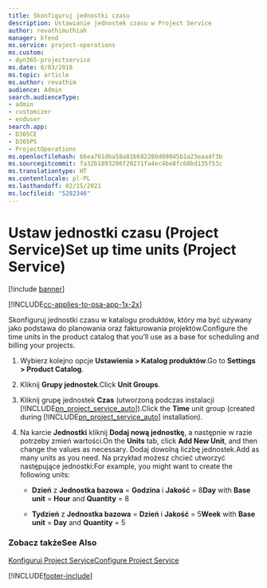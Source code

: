 ```yaml
---
title: Skonfiguruj jednostki czasu
description: Ustawianie jednostek czasu w Project Service
author: revathimuthiah
manager: kfend
ms.service: project-operations
ms.custom:
- dyn365-projectservice
ms.date: 8/03/2018
ms.topic: article
ms.author: revathim
audience: Admin
search.audienceType:
- admin
- customizer
- enduser
search.app:
- D365CE
- D365PS
- ProjectOperations
ms.openlocfilehash: 66ea761dba58a81b682280d09045b1a23eaa4f3b
ms.sourcegitcommit: fa32b1893286f20271fa4ec4be8fc68bd135f53c
ms.translationtype: HT
ms.contentlocale: pl-PL
ms.lasthandoff: 02/15/2021
ms.locfileid: "5282346"
---
```

# <a name="set-up-time-units-project-service"></a><span data-ttu-id="a12b1-103">Ustaw jednostki czasu (Project Service)</span><span class="sxs-lookup"><span data-stu-id="a12b1-103">Set up time units (Project Service)</span></span>

[!include [banner](../includes/psa-now-project-operations.md)]

[!INCLUDE[cc-applies-to-psa-app-1x-2x](../includes/cc-applies-to-psa-app-1x-2x.md)]

<span data-ttu-id="a12b1-104">Skonfiguruj jednostki czasu w katalogu produktów, który ma być używany jako podstawa do planowania oraz fakturowania projektów.</span><span class="sxs-lookup"><span data-stu-id="a12b1-104">Configure the time units in the product catalog that you’ll use as a base for scheduling and billing your projects.</span></span>  
  
1. <span data-ttu-id="a12b1-105">Wybierz kolejno opcje **Ustawienia > Katalog produktów**.</span><span class="sxs-lookup"><span data-stu-id="a12b1-105">Go to **Settings > Product Catalog**.</span></span>  
  
2. <span data-ttu-id="a12b1-106">Kliknij **Grupy jednostek**.</span><span class="sxs-lookup"><span data-stu-id="a12b1-106">Click **Unit Groups**.</span></span>  
  
3. <span data-ttu-id="a12b1-107">Kliknij grupę jednostek **Czas** (utworzoną podczas instalacji [!INCLUDE[pn_project_service_auto](../includes/pn-project-service-auto.md)]).</span><span class="sxs-lookup"><span data-stu-id="a12b1-107">Click the **Time** unit group (created during [!INCLUDE[pn_project_service_auto](../includes/pn-project-service-auto.md)] installation).</span></span>  
  
4. <span data-ttu-id="a12b1-108">Na karcie **Jednostki** kliknij **Dodaj nową jednostkę**, a następnie w razie potrzeby zmień wartości.</span><span class="sxs-lookup"><span data-stu-id="a12b1-108">On the **Units** tab, click **Add New Unit**, and then change the values as necessary.</span></span> <span data-ttu-id="a12b1-109">Dodaj dowolną liczbę jednostek.</span><span class="sxs-lookup"><span data-stu-id="a12b1-109">Add as many units as you need.</span></span> <span data-ttu-id="a12b1-110">Na przykład możesz chcieć utworzyć następujące jednostki:</span><span class="sxs-lookup"><span data-stu-id="a12b1-110">For example, you might want to create the following units:</span></span>  
  
   - <span data-ttu-id="a12b1-111">**Dzień** z **Jednostka bazowa** = **Godzina** i **Jakość** = 8</span><span class="sxs-lookup"><span data-stu-id="a12b1-111">**Day** with **Base unit** = **Hour** and **Quantity** = 8</span></span>  
  
   - <span data-ttu-id="a12b1-112">**Tydzień** z **Jednostka bazowa** = **Dzień** i **Jakość** = 5</span><span class="sxs-lookup"><span data-stu-id="a12b1-112">**Week** with **Base unit** = **Day** and **Quantity** = 5</span></span>  
  
### <a name="see-also"></a><span data-ttu-id="a12b1-113">Zobacz także</span><span class="sxs-lookup"><span data-stu-id="a12b1-113">See Also</span></span>  
 [<span data-ttu-id="a12b1-114">Konfiguruj Project Service</span><span class="sxs-lookup"><span data-stu-id="a12b1-114">Configure Project Service</span></span>](../psa/configure.md)


[!INCLUDE[footer-include](../includes/footer-banner.md)]